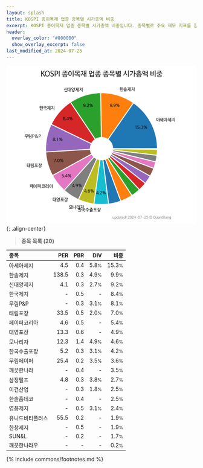 ```yaml
---
layout: splash
title: KOSPI 종이목재 업종 종목별 시가총액 비중
excerpt: KOSPI 종이목재 업종 종목별 시가총액 비중입니다. 종목별로 주요 재무 지표를 함께 표시합니다.
header:
  overlay_color: "#800000"
  show_overlay_excerpt: false
last_modified_at: 2024-07-25
---
```



![KOSPI 종이목재 업종 종목별 시가총액 비중](/stats/sector/images/kospi_업종_종이목재_종목.png){: .align-center}


> **종목 목록 (20)**<a id="list"></a>

| **종목** | **PER** | **PBR** | **DIV** | **비중** |
| :------- | ------: | ------: | ------: | -------: |
| 아세아제지 | 4.5 | 0.4 | 5.8<small>%</small> | 15.3<small>%</small> |
| 한솔제지 | 138.5 | 0.3 | 4.9<small>%</small> | 9.9<small>%</small> |
| 신대양제지 | 4.1 | 0.3 | 2.7<small>%</small> | 9.2<small>%</small> |
| 한국제지 | - | 0.5 | - | 8.4<small>%</small> |
| 무림P&P | - | 0.3 | 3.1<small>%</small> | 8.1<small>%</small> |
| 태림포장 | 33.5 | 0.5 | 2.0<small>%</small> | 7.0<small>%</small> |
| 페이퍼코리아 | 4.6 | 0.5 | - | 5.4<small>%</small> |
| 대영포장 | 13.3 | 0.6 | - | 4.9<small>%</small> |
| 모나리자 | 12.3 | 1.4 | 4.9<small>%</small> | 4.6<small>%</small> |
| 한국수출포장 | 5.2 | 0.3 | 3.1<small>%</small> | 4.2<small>%</small> |
| 무림페이퍼 | 25.4 | 0.2 | 3.5<small>%</small> | 3.6<small>%</small> |
| 깨끗한나라 | - | 0.4 | - | 3.5<small>%</small> |
| 삼정펄프 | 4.8 | 0.3 | 3.8<small>%</small> | 2.7<small>%</small> |
| 이건산업 | - | 0.3 | 1.8<small>%</small> | 2.5<small>%</small> |
| 한솔홈데코 | - | 0.4 | - | 2.5<small>%</small> |
| 영풍제지 | - | 0.5 | 3.1<small>%</small> | 2.4<small>%</small> |
| 유니드비티플러스 | 55.5 | 0.2 | - | 1.9<small>%</small> |
| 한창제지 | - | 0.5 | - | 1.9<small>%</small> |
| SUN&L | - | 0.2 | - | 1.7<small>%</small> |
| 깨끗한나라우 | - | - | - | 0.2<small>%</small> |

{% include commons/footnotes.md %}